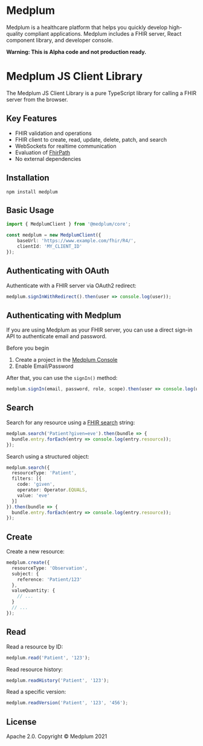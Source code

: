 # Medplum

Medplum is a healthcare platform that helps you quickly develop high-quality compliant applications.  Medplum includes a FHIR server, React component library, and developer console.

**Warning: This is Alpha code and not production ready.**

# Medplum JS Client Library

The Medplum JS Client Library is a pure TypeScript library for calling a FHIR server from the browser.

## Key Features

* FHIR validation and operations
* FHIR client to create, read, update, delete, patch, and search
* WebSockets for realtime communication
* Evaluation of [FhirPath](https://hl7.org/fhirpath/N1/index.html)
* No external dependencies

## Installation

```
npm install medplum
```

## Basic Usage

```typescript
import { MedplumClient } from '@medplum/core';

const medplum = new MedplumClient({
    baseUrl: 'https://www.example.com/fhir/R4/',
    clientId: 'MY_CLIENT_ID'
});
```

## Authenticating with OAuth

Authenticate with a FHIR server via OAuth2 redirect:

```typescript
medplum.signInWithRedirect().then(user => console.log(user));
```

## Authenticating with Medplum

If you are using Medplum as your FHIR server, you can use a direct sign-in API to authenticate email and password.

Before you begin

1. Create a project in the [Medplum Console](https://console.medplum.com/)
2. Enable Email/Password

After that, you can use the `signIn()` method:

```typescript
medplum.signIn(email, password, role, scope).then(user => console.log(user));
```

## Search

Search for any resource using a [FHIR search](https://www.hl7.org/fhir/search.html) string:

```typescript
medplum.search('Patient?given=eve').then(bundle => {
  bundle.entry.forEach(entry => console.log(entry.resource));
});
```

Search using a structured object:

```typescript
medplum.search({
  resourceType: 'Patient',
  filters: [{
    code: 'given',
    operator: Operator.EQUALS,
    value: 'eve'
  }]
}).then(bundle => {
  bundle.entry.forEach(entry => console.log(entry.resource));
});
```

## Create

Create a new resource:

```typescript
medplum.create({
  resourceType: 'Observation',
  subject: {
    reference: 'Patient/123'
  },
  valueQuantity: {
    // ...
  }
  // ...
});
```

## Read

Read a resource by ID:

```typescript
medplum.read('Patient', '123');
```

Read resource history:

```typescript
medplum.readHistory('Patient', '123');
```

Read a specific version:

```typescript
medplum.readVersion('Patient', '123', '456');
```

## License

Apache 2.0.  Copyright &copy; Medplum 2021
